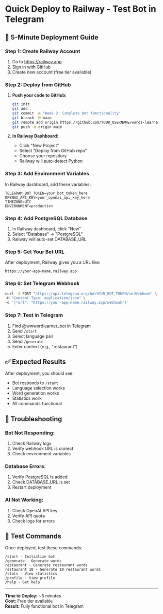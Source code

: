 # Quick Deploy to Railway - Test Bot in Telegram

## 🚀 **5-Minute Deployment Guide**

### **Step 1: Create Railway Account**
1. Go to https://railway.app
2. Sign in with GitHub
3. Create new account (free tier available)

### **Step 2: Deploy from GitHub**
1. **Push your code to GitHub:**
   ```bash
   git init
   git add .
   git commit -m "Week 2: Complete bot functionality"
   git branch -M main
   git remote add origin https://github.com/YOUR_USERNAME/words-learner-bot.git
   git push -u origin main
   ```

2. **In Railway Dashboard:**
   - Click "New Project"
   - Select "Deploy from GitHub repo"
   - Choose your repository
   - Railway will auto-detect Python

### **Step 3: Add Environment Variables**
In Railway dashboard, add these variables:
```
TELEGRAM_BOT_TOKEN=your_bot_token_here
OPENAI_API_KEY=your_openai_api_key_here
TIMEZONE=UTC
ENVIRONMENT=production
```

### **Step 4: Add PostgreSQL Database**
1. In Railway dashboard, click "New"
2. Select "Database" → "PostgreSQL"
3. Railway will auto-set DATABASE_URL

### **Step 5: Get Your Bot URL**
After deployment, Railway gives you a URL like:
```
https://your-app-name.railway.app
```

### **Step 6: Set Telegram Webhook**
```bash
curl -X POST "https://api.telegram.org/botYOUR_BOT_TOKEN/setWebhook" \
-H "Content-Type: application/json" \
-d '{"url": "https://your-app-name.railway.app/webhook"}'
```

### **Step 7: Test in Telegram**
1. Find @wwwordlearner_bot in Telegram
2. Send `/start`
3. Select language pair
4. Send `/generate`
5. Enter context (e.g., "restaurant")

## ✅ **Expected Results**

After deployment, you should see:
- Bot responds to `/start`
- Language selection works
- Word generation works
- Statistics work
- All commands functional

## 🔧 **Troubleshooting**

### **Bot Not Responding:**
1. Check Railway logs
2. Verify webhook URL is correct
3. Check environment variables

### **Database Errors:**
1. Verify PostgreSQL is added
2. Check DATABASE_URL is set
3. Restart deployment

### **AI Not Working:**
1. Check OpenAI API key
2. Verify API quota
3. Check logs for errors

## 📱 **Test Commands**

Once deployed, test these commands:
```
/start - Initialize bot
/generate - Generate words
restaurant - Generate restaurant words
restaurant 10 - Generate 10 restaurant words
/stats - View statistics
/profile - View profile
/help - Get help
```

---

**Time to Deploy:** ~5 minutes  
**Cost:** Free tier available  
**Result:** Fully functional bot in Telegram
